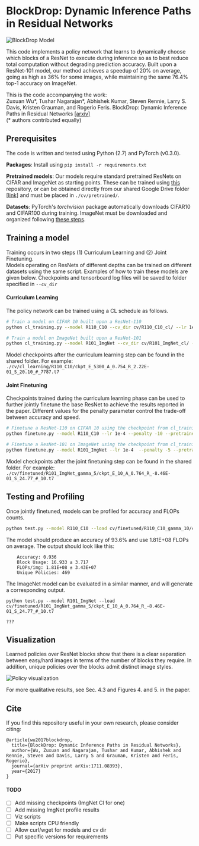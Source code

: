 # BlockDrop: Dynamic Inference Paths in Residual Networks
![BlockDrop Model](https://user-images.githubusercontent.com/4995097/35775877-3cc64f86-0957-11e8-85c4-9bd16cda22a0.png)

This code implements a policy network that learns to dynamically choose which blocks of a ResNet to execute during inference so as to best reduce total computation without degrading prediction accuracy. Built upon a ResNet-101 model, our method achieves a speedup of 20% on average, going as high as 36% for some images, while maintaining the same 76.4% top-1 accuracy on ImageNet.

This is the code accompanying the work:  
Zuxuan Wu*, Tushar Nagarajan*, Abhishek Kumar, Steven Rennie, Larry S. Davis, Kristen Grauman, and Rogerio Feris. BlockDrop: Dynamic Inference Paths in Residual Networks [[arxiv]](https://arxiv.org/pdf/1711.08393.pdf)  
(* authors contributed equally)

## Prerequisites
The code is written and tested using Python (2.7) and PyTorch (v0.3.0).

**Packages**: Install using `pip install -r requirements.txt`

**Pretrained models**: Our models require standard pretrained ResNets on CIFAR and ImageNet as starting points. These can be trained using [this](https://github.com/felixgwu/img_classification_pk_pytorch) repository, or can be obtained directly from our shared Google Drive folder [[link]](https://drive.google.com/open?id=15c9KcRkTam77-bZSupBbS9zhcjKnrGKa) and must be placed in  `./cv/pretrained/`.

**Datasets**: PyTorch's *torchvision* package automatically downloads CIFAR10 and CIFAR100 during training. ImageNet must be downloaded and organized following [these steps](https://github.com/soumith/imagenet-multiGPU.torch#data-processing).

## Training a model
Training occurs in two steps (1) Curriculum Learning and (2) Joint Finetuning.  
Models operating on ResNets of different depths can be trained on different datasets using the same script. Examples of how to train these models are given below. Checkpoints and tensorboard log files will be saved to folder specified in `--cv_dir`

#### Curriculum Learning
The policy network can be trained using a CL schedule as follows.

```bash
# Train a model on CIFAR 10 built upon a ResNet-110
python cl_training.py --model R110_C10 --cv_dir cv/R110_C10_cl/ --lr 1e-3 --batch_size 2048 --max_epochs 5000

# Train a model on ImageNet built upon a ResNet-101
python cl_training.py --model R101_ImgNet --cv_dir cv/R101_ImgNet_cl/ --lr 1e-3 --batch_size 2048 --max_epochs 45 --data_dir data/imagenet/
```

Model checkpoints after the curriculum learning step can be found in the shared folder. For example: `./cv/cl_learning/R110_C10/ckpt_E_5300_A_0.754_R_2.22E-01_S_20.10_#_7787.t7`

#### Joint Finetuning
Checkpoints trained during the curriculum learning phase can be used to further jointly finetune the base ResNet to achieve the results reported in the paper. Different values for the penalty parameter control the trade-off between accuracy and speed.

```bash
# Finetune a ResNet-110 on CIFAR 10 using the checkpoint from cl_training
python finetune.py --model R110_C10 --lr 1e-4 --penalty -10 --pretrained cv/cl_training/R110_C10/ckpt_E_5300_A_0.754_R_2.22E-01_S_20.10_#_7787.t7 --batch_size 256  --max_epochs 1600 --cv_dir cv/R110_C10_ft_-10/

# Finetune a ResNet-101 on ImageNet using the checkpoint from cl_training
python finetune.py --model R101_ImgNet --lr 1e-4  --penalty -5 --pretrained cv/cl_training/R101_ImgNet/???.t7 --data_dir data/imagenet/ --batch_size 320 --max_epochs 10 --cv_dir cv/R101_ImgNet_ft_-5/
```

Model checkpoints after the joint finetuning step can be found in the shared folder. For example: `./cv/finetuned/R101_ImgNet_gamma_5/ckpt_E_10_A_0.764_R_-8.46E-01_S_24.77_#_10.t7`

## Testing and Profiling
Once jointly finetuned, models can be profiled for accuracy and FLOPs counts.
```bash
python test.py --model R110_C10 --load cv/finetuned/R110_C10_gamma_10/ckpt_E_2000_A_0.936_R_1.95E-01_S_16.93_#_469.t7
```
The model should produce an accuracy of 93.6% and use 1.81E+08 FLOPs on average. The output should look like this:
```
    Accuracy: 0.936
    Block Usage: 16.933 ± 3.717
    FLOPs/img: 1.81E+08 ± 3.43E+07
    Unique Policies: 469
```

The ImageNet model can be evaluated in a similar manner, and will generate a  corresponding output.
```
python test.py --model R101_ImgNet --load cv/finetuned/R101_ImgNet_gamma_5/ckpt_E_10_A_0.764_R_-8.46E-01_S_24.77_#_10.t7

???

```

## Visualization
Learned policies over ResNet blocks show that there is a clear separation between easy/hard images in terms of the number of blocks they require. In addition, unique policies over the blocks admit distinct image styles.

![Policy visualization](https://user-images.githubusercontent.com/4995097/35775878-3e5ee4e8-0957-11e8-832d-b9dc2ea8fecc.png)

For more qualitative results, see Sec. 4.3 and Figures 4. and 5. in the paper.



## Cite

If you find this repository useful in your own research, please consider citing:
```
@article{wu2017blockdrop,
  title={BlockDrop: Dynamic Inference Paths in Residual Networks},
  author={Wu, Zuxuan and Nagarajan, Tushar and Kumar, Abhishek and Rennie, Steven and Davis, Larry S and Grauman, Kristen and Feris, Rogerio},
  journal={arXiv preprint arXiv:1711.08393},
  year={2017}
}
```

#### TODO
- [ ] Add missing checkpoints (ImgNet Cl for one)
- [ ] Add missing ImgNet profile results
- [ ] Viz scripts
- [ ] Make scripts CPU friendly
- [ ] Allow curl/wget for models and cv dir
- [ ] Put specific versions for requirements

